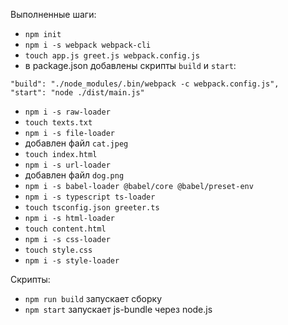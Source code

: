 Выполненные шаги:
- `npm init`
- `npm i -s webpack webpack-cli`
- `touch app.js greet.js webpack.config.js`
- в package.json добавлены скрипты `build` и `start`:
```
"build": "./node_modules/.bin/webpack -c webpack.config.js",
"start": "node ./dist/main.js"
```
- `npm i -s raw-loader`
- `touch texts.txt`
- `npm i -s file-loader`
- добавлен файл `cat.jpeg`
- `touch index.html`
- `npm i -s url-loader`
- добавлен файл `dog.png`
- `npm i -s babel-loader @babel/core @babel/preset-env`
- `npm i -s typescript ts-loader`
- `touch tsconfig.json greeter.ts`
- `npm i -s html-loader`
- `touch content.html`
- `npm i -s css-loader`
- `touch style.css`
- `npm i -s style-loader`

Скрипты:
- `npm run build` запускает сборку
- `npm start` запускает js-bundle через node.js